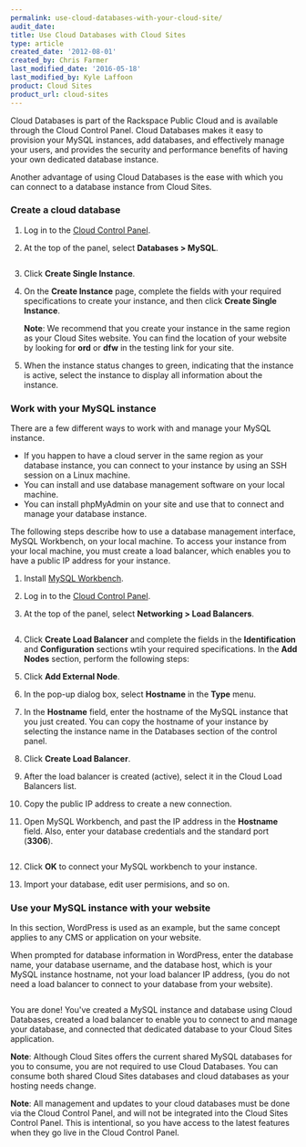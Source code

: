 ```yaml
---
permalink: use-cloud-databases-with-your-cloud-site/
audit_date:
title: Use Cloud Databases with Cloud Sites
type: article
created_date: '2012-08-01'
created_by: Chris Farmer
last_modified_date: '2016-05-18'
last_modified_by: Kyle Laffoon
product: Cloud Sites
product_url: cloud-sites
---
```


Cloud Databases is part of the Rackspace Public Cloud and is available through the Cloud Control Panel. Cloud Databases makes it easy to provision your MySQL instances, add databases, and effectively manage your users, and provides the security and performance benefits of having your own dedicated database instance. 

Another advantage of using Cloud Databases is the ease with which you can connect to a database instance from Cloud Sites.

### Create a cloud database

1. Log in to the [Cloud Control Panel](https://mycloud.rackspace.com).
2. At the top of the panel, select **Databases > MySQL**.
      
   <img src="{% asset_path cloud-sites/using-cloud-databases-with-your-cloud-site/select-databases-mysql.png%}" alt="" />

3. Click **Create Single Instance**. 
 
4. On the **Create Instance** page, complete the fields with
your required specifications to create your instance, and then click 
**Create Single Instance**.
   
   **Note**: We recommend that you create your instance in the same region as your
   Cloud Sites website. You can find the location of your website by looking
   for **ord** or **dfw** in the testing link for your site.

5. When the instance status changes to green, indicating that the instance is active, select the instance to display all
information about the instance.

### Work with your MySQL instance

There are a few different ways to work with and manage your
MySQL instance. 
 - If you happen to have a cloud server in the same region
as your database instance, you can connect to your instance by using an SSH session on a
Linux machine.
 - You can install and use database management software on your local machine.
 - You can install phpMyAdmin on your site and use that to connect and manage your database instance. 

The  following steps describe how to use a database management interface, MySQL Workbench, on your local machine. To access your instance from your local machine, you must create a load balancer, which enables you to have a public IP address for your instance.

1. Install [MySQL Workbench](https://dev.mysql.com/downloads/workbench/).
2. Log in to the [Cloud Control Panel](https://mycloud.rackspace.com). 
3. At the top of the panel, select **Networking > Load Balancers**.
   
   <img src="{% asset_path cloud-sites/using-cloud-databases-with-your-cloud-site/13.png %}" alt="" />

3. Click **Create Load Balancer** and complete the fields in the **Identification** and **Configuration** sections wtih your required specifications. In the **Add Nodes** section, perform the following steps:
  1. Click **Add External Node**.
  2. In the pop-up dialog box, select **Hostname** in the **Type** menu.
  3. In the **Hostname** field, enter the hostname of the MySQL instance that you just created. You can copy the hostname of your instance by selecting the instance name in the Databases section of the control panel.

4. Click **Create Load Balancer**.
5. After the load balancer is created (active), select it in the Cloud Load Balancers list.
6. Copy the public IP address to create a new connection.
7. Open MySQL Workbench, and past the IP address in the **Hostname** field. Also, enter your database credentials and the standard port (**3306**).
   
   <img src="{% asset_path cloud-sites/using-cloud-databases-with-your-cloud-site/14.png %}" alt="" />
   
8. Click **OK** to connect your MySQL workbench to your instance.
9. Import your database, edit user permisions, and so on.

### Use your MySQL instance with your website

In this section, WordPress is used as an example, but the same concept applies to any CMS or application on your
website. 

When prompted for database information in WordPress, enter the database name, your database username,
and the database host, which is your MySQL instance hostname, not
your load balancer IP address, (you do not need a load balancer to
connect to your database from your website).

<img src="{% asset_path cloud-sites/using-cloud-databases-with-your-cloud-site/8.png %}" alt="" />

You are done! You've created a MySQL instance and database using
Cloud Databases, created a load balancer to enable you to connect to and manage your database,
and connected that dedicated database to your Cloud Sites
application.

**Note**: Although Cloud Sites offers the current shared MySQL
databases for you to consume, you are not required to use Cloud
Databases. You can consume both shared Cloud Sites databases and cloud databases
as your hosting needs change. 

**Note**: All management and updates to your cloud databases must be done via the Cloud Control Panel,
and will not be integrated into the Cloud Sites Control Panel. This is
intentional, so you have access to the latest features when they go live
in the Cloud Control Panel.
